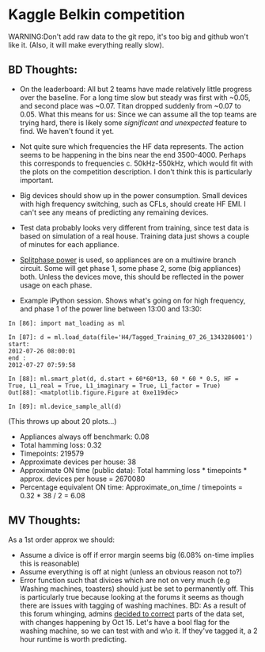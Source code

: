Kaggle Belkin competition
=========================

WARNING:Don't add raw data to the git repo, it's too big and github
won't like it. (Also, it will make everything really slow).

BD Thoughts:
---------------------

* On the leaderboard: All but 2 teams have made relatively little progress over the baseline. For a long time slow but steady was first with ~0.05, and second place was ~0.07. Titan dropped suddenly from ~0.07 to 0.05. What this means for us: Since we can assume all the top teams are trying hard, there is likely some *significant and unexpected* feature to find. We haven't found it yet.

* Not quite sure which frequencies the HF data represents. The action seems to be happening in the bins near the end 3500-4000. Perhaps this corresponds to frequencies c. 50kHz-550kHz, which would fit with the plots on the competition description. I don't think this is particularly important.

* Big devices should show up in the power consumption. Small devices with high frequency switching, such as CFLs, should create HF EMI. I can't see any means of predicting any remaining devices.

* Test data probably looks very different from training, since test data is based on simulation of a real house. Training data just shows a couple of minutes for each appliance.

*  [Splitphase power](http://en.wikipedia.org/wiki/Split-phase_electric_power) is used, so appliances are on a multiwire branch circuit. Some will get phase 1, some phase 2, some (big appliances) both. Unless the devices move, this should be reflected in the power usage on each phase. 

* Example iPython session. Shows what's going on for high frequency, and phase 1 of the power line between 13:00 and 13:30:


```
In [86]: import mat_loading as ml

In [87]: d = ml.load_data(file='H4/Tagged_Training_07_26_1343286001')
start: 
2012-07-26 08:00:01
end : 
2012-07-27 07:59:58

In [88]: ml.smart_plot(d, d.start + 60*60*13, 60 * 60 * 0.5, HF = True, L1_real = True, L1_imaginary = True, L1_factor = True)
Out[88]: <matplotlib.figure.Figure at 0xe119dec>

In [89]: ml.device_sample_all(d)
```

(This throws up about 20 plots...)

* Appliances always off benchmark: 0.08
* Total hamming loss: 0.32
* Timepoints: 219579
* Approximate devices per house: 38
* Approximate ON time (public data): Total hamming loss * timepoints * approx. devices per house = 2670080
* Percentage equivalent ON time: Approximate_on_time / timepoints = 0.32 * 38 / 2 = 6.08

MV Thoughts:
--------------
As a 1st order approx we should:

* Assume a divice is off if error margin seems big (6.08% on-time
  implies this is reasonable)
* Assume everything is off at night (unless an obvious reason not to?)
* Error function such that divices which are not on very much (e.g
  Washing machines, toasters) should just be set to permanently off.
  This is particularly true because looking at the forums it seems as
  though there are issues with tagging of washing machines. BD: As a result of this forum whinging, 
  admins [decided to correct](http://www.kaggle.com/c/belkin-energy-disaggregation-competition/forums/t/5933/when-will-the-back-end-changes-happen) parts of the data set, with changes happening by Oct 15. 
  Let's have a bool flag for the washing machine, so we can test with and w\o it. 
  If they've tagged it, a 2 hour runtime is worth predicting.
  
